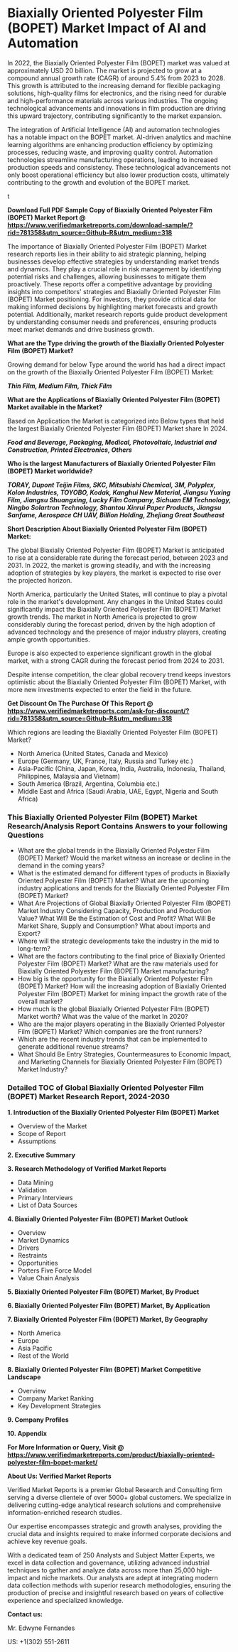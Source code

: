 <meta name="title" content="Global Biaxially Oriented Polyester Film (BOPET) Market Impact of AI and Automation"><meta name="description" content="In 2022, the Biaxially Oriented Polyester Film (BOPET) market was valued at approximately USD 20 billion. The market is projected to grow at a compound annual growth r"><meta name="title" content="Biaxially Oriented Polyester Film (BOPET) Market Size, Share, Scope, Trends, Growth, Opportunities, Analysis, Forecast"><h1>Biaxially Oriented Polyester Film (BOPET) Market Impact of AI and Automation</h1><p>In 2022, the Biaxially Oriented Polyester Film (BOPET) market was valued at approximately USD 20 billion. The market is projected to grow at a compound annual growth rate (CAGR) of around 5.4% from 2023 to 2028. This growth is attributed to the increasing demand for flexible packaging solutions, high-quality films for electronics, and the rising need for durable and high-performance materials across various industries. The ongoing technological advancements and innovations in film production are driving this upward trajectory, contributing significantly to the market expansion.</p><p>The integration of Artificial Intelligence (AI) and automation technologies has a notable impact on the BOPET market. AI-driven analytics and machine learning algorithms are enhancing production efficiency by optimizing processes, reducing waste, and improving quality control. Automation technologies streamline manufacturing operations, leading to increased production speeds and consistency. These technological advancements not only boost operational efficiency but also lower production costs, ultimately contributing to the growth and evolution of the BOPET market.</p>t</p><p id="" class=""><strong>Download Full PDF Sample Copy of Biaxially Oriented Polyester Film (BOPET) Market Report @ <a href="https://www.verifiedmarketreports.com/download-sample/?rid=781358&utm_source=Github-R&utm_medium=318" target="_blank">https://www.verifiedmarketreports.com/download-sample/?rid=781358&utm_source=Github-R&utm_medium=318</a></strong></p><p>The importance of&nbsp;Biaxially Oriented Polyester Film (BOPET) Market research reports lies in their ability to aid strategic planning, helping businesses develop effective strategies by understanding market trends and dynamics. They play a crucial role in risk management by identifying potential risks and challenges, allowing businesses to mitigate them proactively. These reports offer a competitive advantage by providing insights into competitors' strategies and Biaxially Oriented Polyester Film (BOPET) Market positioning. For investors, they provide critical data for making informed decisions by highlighting market forecasts and growth potential. Additionally, market research reports guide product development by understanding consumer needs and preferences, ensuring products meet market demands and drive business growth.</p><p><strong>What are the&nbsp;Type driving the growth of the Biaxially Oriented Polyester Film (BOPET) Market?</strong></p><p id="" class="">Growing demand for below Type around the world has had a direct impact on the growth of the Biaxially Oriented Polyester Film (BOPET) Market:</p><em><strong>Thin Film, Medium Film, Thick Film</strong></em></p><strong>What are the&nbsp;Applications&nbsp;of Biaxially Oriented Polyester Film (BOPET) Market available in the Market?</strong></p><p id="" class="">Based on Application the Market is categorized into Below types that held the largest Biaxially Oriented Polyester Film (BOPET) Market share In 2024.</p><em><strong>Food and Beverage, Packaging, Medical, Photovoltaic, Industrial and Construction, Printed Electronics, Others</strong></em></p><strong>Who is the largest Manufacturers of Biaxially Oriented Polyester Film (BOPET) Market worldwide?</strong></p><p><em><strong>TORAY, Dupont Teijin Films, SKC, Mitsubishi Chemical, 3M, Polyplex, Kolon Industries, TOYOBO, Kodak, Kanghui New Material, Jiangsu Yuxing Film, Jiangsu Shuangxing, Lucky Film Company, Sichuan EM Technology, Ningbo Solartron Technology, Shantou Xinrui Paper Products, Jiangsu Sanfame, Aerospace CH UAV, Billion Holding, Zhejiang Great Southeast</strong></em></p><p id="" class=""><strong>Short Description About Biaxially Oriented Polyester Film (BOPET) Market:</strong></p><p>The global Biaxially Oriented Polyester Film (BOPET) Market is anticipated to rise at a considerable rate during the forecast period, between 2023 and 2031. In 2022, the market is growing steadily, and with the increasing adoption of strategies by key players, the market is expected to rise over the projected horizon.</p><p>North America, particularly the United States, will continue to play a pivotal role in the market's development. Any changes in the United States could significantly impact the Biaxially Oriented Polyester Film (BOPET) Market growth trends. The market in North America is projected to grow considerably during the forecast period, driven by the high adoption of advanced technology and the presence of major industry players, creating ample growth opportunities.</p><p>Europe is also expected to experience significant growth in the global market, with a strong CAGR during the forecast period from 2024 to 2031.</p><p>Despite intense competition, the clear global recovery trend keeps investors optimistic about the Biaxially Oriented Polyester Film (BOPET) Market, with more new investments expected to enter the field in the future.</p><p id="" class=""><strong>Get Discount On The Purchase Of This Report @ <a href="https://www.verifiedmarketreports.com/ask-for-discount/?rid=781358&utm_source=Github-R&utm_medium=318" target="_blank">https://www.verifiedmarketreports.com/ask-for-discount/?rid=781358&utm_source=Github-R&utm_medium=318</a></strong></p>Which regions are leading the Biaxially Oriented Polyester Film (BOPET) Market?</p><ul><li>North America (United States, Canada and Mexico)</li><li>Europe (Germany, UK, France, Italy, Russia and Turkey etc.)</li><li>Asia-Pacific (China, Japan, Korea, India, Australia, Indonesia, Thailand, Philippines, Malaysia and Vietnam)</li><li>South America (Brazil, Argentina, Columbia etc.)</li><li>Middle East and Africa (Saudi Arabia, UAE, Egypt, Nigeria and South Africa)</li></ul><h3 id="" class="">This Biaxially Oriented Polyester Film (BOPET) Market Research/Analysis Report Contains Answers to your following Questions</h3><ul><li>What are the global trends in the Biaxially Oriented Polyester Film (BOPET) Market? Would the market witness an increase or decline in the demand in the coming years?</li><li>What is the estimated demand for different types of products in Biaxially Oriented Polyester Film (BOPET) Market? What are the upcoming industry applications and trends for the Biaxially Oriented Polyester Film (BOPET) Market?</li><li>What Are Projections of Global Biaxially Oriented Polyester Film (BOPET) Market Industry Considering Capacity, Production and Production Value? What Will Be the Estimation of Cost and Profit? What Will Be Market Share, Supply and Consumption? What about imports and Export?</li><li>Where will the strategic developments take the industry in the mid to long-term?</li><li>What are the factors contributing to the final price of Biaxially Oriented Polyester Film (BOPET) Market? What are the raw materials used for Biaxially Oriented Polyester Film (BOPET) Market manufacturing?</li><li>How big is the opportunity for the Biaxially Oriented Polyester Film (BOPET) Market? How will the increasing adoption of Biaxially Oriented Polyester Film (BOPET) Market for mining impact the growth rate of the overall market?</li><li>How much is the global Biaxially Oriented Polyester Film (BOPET) Market worth? What was the value of the market In 2020?</li><li>Who are the major players operating in the Biaxially Oriented Polyester Film (BOPET) Market? Which companies are the front runners?</li><li>Which are the recent industry trends that can be implemented to generate additional revenue streams?</li><li>What Should Be Entry Strategies, Countermeasures to Economic Impact, and Marketing Channels for Biaxially Oriented Polyester Film (BOPET) Market Industry?</li></ul><h3 id="" class="">Detailed TOC of Global Biaxially Oriented Polyester Film (BOPET) Market Research Report, 2024-2030</h3><p id="" class=""><strong>1. Introduction of the Biaxially Oriented Polyester Film (BOPET) Market</strong></p><ul><li>Overview of the Market</li><li>Scope of Report</li><li>Assumptions</li></ul><p id="" class=""><strong>2. Executive Summary</strong></p><p id="" class=""><strong>3. Research Methodology of Verified Market Reports</strong></p><ul><li>Data Mining</li><li>Validation</li><li>Primary Interviews</li><li>List of Data Sources</li></ul><p id="" class=""><strong>4. Biaxially Oriented Polyester Film (BOPET) Market Outlook</strong></p><ul><li>Overview</li><li>Market Dynamics</li><li>Drivers</li><li>Restraints</li><li>Opportunities</li><li>Porters Five Force Model</li><li>Value Chain Analysis</li></ul><p id="" class=""><strong>5. Biaxially Oriented Polyester Film (BOPET) Market, By Product</strong></p><p id="" class=""><strong>6. Biaxially Oriented Polyester Film (BOPET) Market, By Application</strong></p><p id="" class=""><strong>7. Biaxially Oriented Polyester Film (BOPET) Market, By Geography</strong></p><ul><li>North America</li><li>Europe</li><li>Asia Pacific</li><li>Rest of the World</li></ul><p id="" class=""><strong>8. Biaxially Oriented Polyester Film (BOPET) Market Competitive Landscape</strong></p><ul><li>Overview</li><li>Company Market Ranking</li><li>Key Development Strategies</li></ul><p id="" class=""><strong>9. Company Profiles</strong></p><p id="" class=""><strong>10. Appendix</strong></p><p id="" class=""><strong>For More Information or Query, Visit @ <a href="https://www.verifiedmarketreports.com/product/biaxially-oriented-polyester-film-bopet-market/" target="_blank">https://www.verifiedmarketreports.com/product/biaxially-oriented-polyester-film-bopet-market/</a></strong></p><p id="" class=""><strong>About Us: Verified Market Reports</strong></p><p id="" class="">Verified Market Reports is a premier Global Research and Consulting firm serving a diverse clientele of over 5000+ global customers. We specialize in delivering cutting-edge analytical research solutions and comprehensive information-enriched research studies.</p><p id="" class="">Our expertise encompasses strategic and growth analyses, providing the crucial data and insights required to make informed corporate decisions and achieve key revenue goals.</p><p id="" class="">With a dedicated team of 250 Analysts and Subject Matter Experts, we excel in data collection and governance, utilizing advanced industrial techniques to gather and analyze data across more than 25,000 high-impact and niche markets. Our analysts are adept at integrating modern data collection methods with superior research methodologies, ensuring the production of precise and insightful research based on years of collective experience and specialized knowledge.</p><p id="" class=""><strong>Contact us:</strong></p><p id="" class="">Mr. Edwyne Fernandes</p><p id="" class="">US: +1(302) 551-2611</p>